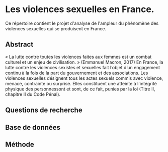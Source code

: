 # Les violences sexuelles en France.
Ce répertoire contient le projet d'analyse de l'ampleur du phénomène des violences sexuelles qui se produisent en France.

## Abstract

« La lutte contre toutes les violences faites aux femmes est un combat culturel et un enjeu de civilisation. » (Emmanuel Macron, 2017) 
En France, la lutte contre les violences sexistes et sexuelles fait l’objet d’un engagement continu à la fois de la part du gouvernement et des associations.
Les violences sexuelles désignent tous les actes sexuels commis avec violence, menace, contrainte ou surprise. Elles constituent une atteinte à l'intégrité physique des personnessont et sont, de ce fait, punies par la loi (Titre II, chapitre II du Code Pénal). 

## Questions de recherche

## Base de données

## Méthode
